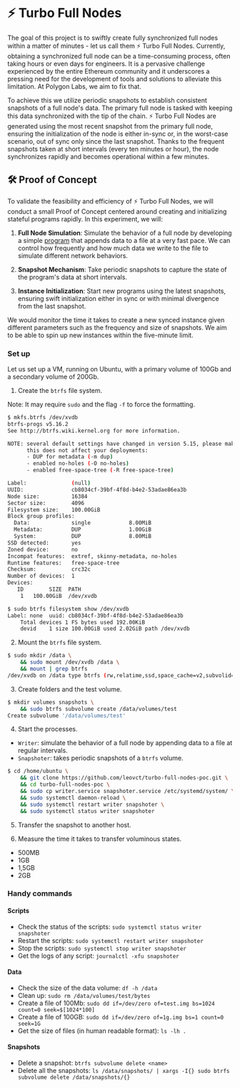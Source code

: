 # ⚡️ Turbo Full Nodes

The goal of this project is to swiftly create fully synchronized full nodes within a matter of minutes - let us call them ⚡️ Turbo Full Nodes. Currently, obtaining a synchronized full node can be a time-consuming process, often taking hours or even days for engineers. It is a pervasive challenge experienced by the entire Ethereum community and it underscores a pressing need for the development of tools and solutions to alleviate this limitation. At Polygon Labs, we aim to fix that.

To achieve this we utilize periodic snapshots to establish consistent snapshots of a full node's data. The primary full node is tasked with keeping this data synchronized with the tip of the chain. ⚡️ Turbo Full Nodes are generated using the most recent snapshot from the primary full node, ensuring the initialization of the node is either in-sync or, in the worst-case scenario, out of sync only since the last snapshot. Thanks to the frequent snapshots taken at short intervals (every ten minutes or hour), the node synchronizes rapidly and becomes operational within a few minutes.

## 🛠️ Proof of Concept

To validate the feasibility and efficiency of ⚡️ Turbo Full Nodes, we will conduct a small Proof of Concept centered around creating and initializing stateful programs rapidly. In this experiment, we will:

1. **Full Node Simulation**: Simulate the behavior of a full node by developing a simple [program](./script.sh) that appends data to a file at a very fast pace. We can control how frequently and how much data we write to the file to simulate different network behaviors.

2. **Snapshot Mechanism**: Take periodic snapshots to capture the state of the program's data at short intervals.

3. **Instance Initialization**: Start new programs using the latest snapshots, ensuring swift initialization either in sync or with minimal divergence from the last snapshot.

We would monitor the time it takes to create a new synced instance given different parameters such as the frequency and size of snapshots. We aim to be able to spin up new instances within the five-minute limit.

### Set up

Let us set up a VM, running on Ubuntu, with a primary volume of 100Gb and a secondary volume of 200Gb.

1. Create the `btrfs` file system.

Note: It may require `sudo` and the flag `-f` to force the formatting.

```bash
$ mkfs.btrfs /dev/xvdb
btrfs-progs v5.16.2
See http://btrfs.wiki.kernel.org for more information.

NOTE: several default settings have changed in version 5.15, please make sure
      this does not affect your deployments:
      - DUP for metadata (-m dup)
      - enabled no-holes (-O no-holes)
      - enabled free-space-tree (-R free-space-tree)

Label:              (null)
UUID:               cb8034cf-39bf-4f8d-b4e2-53adae86ea3b
Node size:          16384
Sector size:        4096
Filesystem size:    100.00GiB
Block group profiles:
  Data:             single            8.00MiB
  Metadata:         DUP               1.00GiB
  System:           DUP               8.00MiB
SSD detected:       yes
Zoned device:       no
Incompat features:  extref, skinny-metadata, no-holes
Runtime features:   free-space-tree
Checksum:           crc32c
Number of devices:  1
Devices:
   ID        SIZE  PATH
    1   100.00GiB  /dev/xvdb

$ sudo btrfs filesystem show /dev/xvdb
Label: none  uuid: cb8034cf-39bf-4f8d-b4e2-53adae86ea3b
	Total devices 1 FS bytes used 192.00KiB
	devid    1 size 100.00GiB used 2.02GiB path /dev/xvdb
```

2. Mount the `btrfs` file system.

```bash
$ sudo mkdir /data \
    && sudo mount /dev/xvdb /data \
    && mount | grep btrfs
/dev/xvdb on /data type btrfs (rw,relatime,ssd,space_cache=v2,subvolid=5,subvol=/)
```

3. Create folders and the test volume.

```bash
$ mkdir volumes snapshots \
    && sudo btrfs subvolume create /data/volumes/test
Create subvolume '/data/volumes/test'
```

4. Start the processes.

- `Writer`: simulate the behavior of a full node by appending data to a file at regular intervals.
- `Snapshoter`: takes periodic snapshots of a `btrfs` volume.

```bash
$ cd /home/ubuntu \
    && git clone https://github.com/leovct/turbo-full-nodes-poc.git \
    && cd turbo-full-nodes-poc \
    && sudo cp writer.service snapshoter.service /etc/systemd/system/ \
    && sudo systemctl daemon-reload \
    && sudo systemctl restart writer snapshoter \
    && sudo systemctl status writer snapshoter
```
5. Transfer the snapshot to another host.

6. Measure the time it takes to transfer voluminous states.

- 500MB
- 1GB
- 1,5GB
- 2GB

### Handy commands

#### Scripts

- Check the status of the scripts: `sudo systemctl status writer snapshoter`
- Restart the scripts: `sudo systemctl restart writer snapshoter`
- Stop the scripts: `sudo systemctl stop writer snapshoter`
- Get the logs of any script: `journalctl -xfu snapshoter`

#### Data

- Check the size of the data volume: `df -h /data`
- Clean up: `sudo rm /data/volumes/test/bytes`
- Create a file of 100Mb: `sudo dd if=/dev/zero of=test.img bs=1024 count=0 seek=$[1024*100]`
- Create a file of 100GB: `sudo dd if=/dev/zero of=1g.img bs=1 count=0 seek=1G`
- Get the size of files (in human readable format): `ls -lh .`

#### Snapshots

- Delete a snapshot: `btrfs subvolume delete <name>`
- Delete all the snapshots: `ls /data/snapshots/ | xargs -I{} sudo btrfs subvolume delete /data/snapshots/{}`
